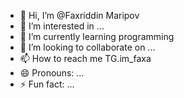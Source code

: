 - 👋 Hi, I’m @Faxriddin Maripov
- 👀 I’m interested in ...
- 🌱 I’m currently learning programming
- 💞️ I’m looking to collaborate on ...
- 📫 How to reach me TG.im_faxa
- 😄 Pronouns: ...
- ⚡ Fun fact: ...

<!---
Faxame/Faxame is a ✨ special ✨ repository because its `README.md` (this file) appears on your GitHub profile.
You can click the Preview link to take a look at your changes.
--->
